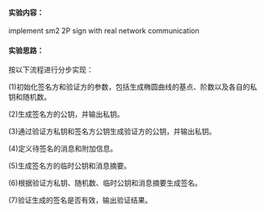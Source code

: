 #### 实验内容：
implement sm2 2P sign with real network communication
#### 实验思路：
按以下流程进行分步实现：

(1)初始化签名方和验证方的参数，包括生成椭圆曲线的基点、阶数以及各自的私钥和随机数。

(2)生成签名方的公钥，并输出私钥。

(3)通过验证方私钥和签名方公钥生成验证方的公钥，并输出私钥。

(4)定义待签名的消息和附加信息。

(5)生成签名方的临时公钥和消息摘要。

(6)根据验证方私钥、随机数、临时公钥和消息摘要生成签名。

(7)验证生成的签名是否有效，输出验证结果。
